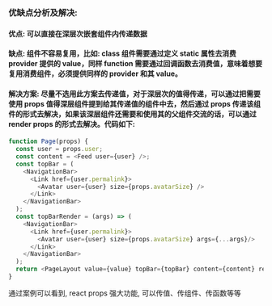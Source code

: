 ### 优缺点分析及解决:

#### 优点: 可以直接在深层次嵌套组件内传递数据

#### 缺点: 组件不容易复用，比如: class 组件需要通过定义 static 属性去消费 provider 提供的 value，同样 function 需要通过回调函数去消费值，意味着想要复用消费组件，必须提供同样的 provider 和其 value。

#### 解决方案: 尽量不选用此方案去传递值，对于深层次的值得传递，可以通过把需要使用 props 值得深层组件提到给其传递值的组件中去，然后通过 props 传递该组件的形式去解决，如果该深层组件还需要和使用其的父组件交流的话，可以通过 render props 的形式去解决。代码如下:

```javascript
function Page(props) {
  const user = props.user;
  const content = <Feed user={user} />;
  const topBar = (
    <NavigationBar>
      <Link href={user.permalink}>
        <Avatar user={user} size={props.avatarSize} />
      </Link>
    </NavigationBar>
  );
  const topBarRender = (args) => (
    <NavigationBar>
      <Link href={user.permalink}>
        <Avatar user={user} size={props.avatarSize} args={...args}/>
      </Link>
    </NavigationBar>
  );
  return <PageLayout value={value} topBar={topBar} content={content} render={(innerArgs) => topBarRender(innerArgs)}/>;
}
```

通过案例可以看到, react props 强大功能, 可以传值、传组件、传函数等等
